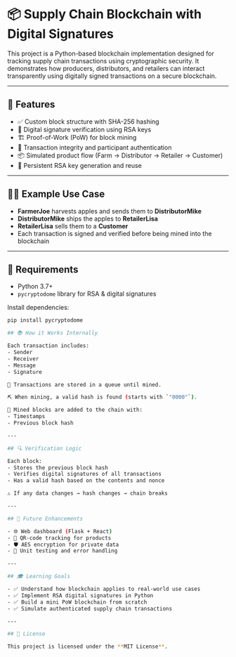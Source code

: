 # 📦 Supply Chain Blockchain with Digital Signatures

This project is a Python-based blockchain implementation designed for tracking supply chain transactions using cryptographic security. It demonstrates how producers, distributors, and retailers can interact transparently using digitally signed transactions on a secure blockchain.

---

## 🚀 Features

- ✅ Custom block structure with SHA-256 hashing
- 🔐 Digital signature verification using RSA keys
- 🏗 Proof-of-Work (PoW) for block mining
- 📜 Transaction integrity and participant authentication
- 📦 Simulated product flow (Farm → Distributor → Retailer → Customer)
- 📂 Persistent RSA key generation and reuse

---

## 🧑‍🌾 Example Use Case

- **FarmerJoe** harvests apples and sends them to **DistributorMike**
- **DistributorMike** ships the apples to **RetailerLisa**
- **RetailerLisa** sells them to a **Customer**
- Each transaction is signed and verified before being mined into the blockchain

---

## 🔧 Requirements

- Python 3.7+
- `pycryptodome` library for RSA & digital signatures

Install dependencies:

```bash
pip install pycryptodome

## 📚 How it Works Internally

Each transaction includes:
- Sender
- Receiver
- Message
- Signature

🔁 Transactions are stored in a queue until mined.

⛏️ When mining, a valid hash is found (starts with `"0000"`).

🧱 Mined blocks are added to the chain with:
- Timestamps
- Previous block hash

---

## 🔍 Verification Logic

Each block:
- Stores the previous block hash
- Verifies digital signatures of all transactions
- Has a valid hash based on the contents and nonce

⚠️ If any data changes → hash changes → chain breaks

---

## 🚀 Future Enhancements

- 🌐 Web dashboard (Flask + React)
- 📱 QR-code tracking for products
- 🛡️ AES encryption for private data
- 🧪 Unit testing and error handling

---

## 🎓 Learning Goals

- ✅ Understand how blockchain applies to real-world use cases  
- ✅ Implement RSA digital signatures in Python  
- ✅ Build a mini PoW blockchain from scratch  
- ✅ Simulate authenticated supply chain transactions

---

## 📃 License

This project is licensed under the **MIT License**.

